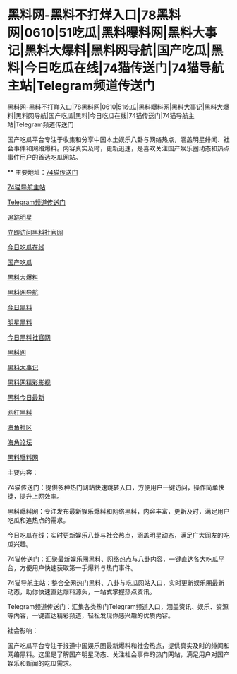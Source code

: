 # 黑料网-黑料不打烊入口|78黑料网|0610|51吃瓜|黑料曝料网|黑料大事记|黑料大爆料|黑料网导航|国产吃瓜|黑料|今日吃瓜在线|74猫传送门|74猫导航主站|Telegram频道传送门
黑料网-黑料不打烊入口|78黑料网|0610|51吃瓜|黑料曝料网|黑料大事记|黑料大爆料|黑料网导航|国产吃瓜|黑料|今日吃瓜在线|74猫传送门|74猫导航主站|Telegram频道传送门

国产吃瓜平台专注于收集和分享中国本土娱乐八卦与网络热点，涵盖明星绯闻、社会事件和网络爆料。内容真实及时，更新迅速，是喜欢关注国产娱乐圈动态和热点事件用户的首选吃瓜网站。

** 主要地址：<a href="https://74mao.com/">74猫传送门</a>

<a href="https://74mao.com/">74猫导航主站</a>

<a href="https://74mao.com/">Telegram频道传送门</a>

<a href="https://heiliaowang-ifwypa.pages.dev/">追踪明星</a>

<a href="https://mogsp-gnxekx.pages.dev/">立即访问黑料社官网</a>

<a href="https://mogsp-rhh5hi.pages.dev/">今日吃瓜在线</a>

<a href="https://mogsp-9688ay.pages.dev/">国产吃瓜</a>

<a href="http://mogsp-o80fo3.pages.dev/">黑料大爆料</a>

<a href="https://heiliaowang-epscx6.pages.dev/">黑料网导航</a>

<a href="https://heiliaowang-jnr5bo.pages.dev/">今日黑料</a>

<a href="https://heiliaowang-jtp17y.pages.dev/">明星黑料</a>

<a href="https://heiliaowang-10t1us.pages.dev/">今日黑料社官网</a>

<a href="http://heiliaowang-0emnus.pages.dev/">黑料网</a>

<a href="https://heiliaowang-j7033i.pages.dev/">黑料大事记</a>

<a href="https://heiliaoshe-577wjw.pages.dev/">黑料网精彩影视</a>

<a href="https://heiliaoshe-r093pq.pages.dev/">黑料今日最新</a>

<a href="http://heiliaoshe-5qxaas.pages.dev/">网红黑料</a>

<a href="https://heiliaoshe-180pce.pages.dev/">海角社区</a>

<a href="https://heiliaoshe-y9pfl7.pages.dev/">海角论坛</a>

<a href="https://heiliaoshe-xnv3zw.pages.dev/">黑料曝料网</a>

主要内容：

74猫传送门：提供多种热门网站快速跳转入口，方便用户一键访问，操作简单快捷，提升上网效率。

黑料曝料网：专注发布最新娱乐爆料和网络黑料，内容丰富，更新及时，满足用户吃瓜和追热点的需求。

今日吃瓜在线：实时更新娱乐八卦与社会热点，涵盖明星动态，满足广大网友的吃瓜兴趣。

74猫传送门：汇聚最新娱乐圈黑料、网络热点与八卦内容，一键直达各大吃瓜平台，方便用户快速获取第一手爆料与热门事件。

74猫导航主站：整合全网热门黑料、八卦与吃瓜网站入口，实时更新娱乐圈最新动态，助你快速直达爆料源头，一站式掌握热点资讯。

Telegram频道传送门：汇集各类热门Telegram频道入口，涵盖资讯、娱乐、资源等内容，一键直达精彩频道，轻松发现你感兴趣的优质内容。

社会影响：

国产吃瓜平台专注于报道中国娱乐圈最新爆料和社会热点，提供真实及时的绯闻和网络黑料。这里是了解国产明星动态、关注社会事件的热门网站，满足用户对国产娱乐和新闻的吃瓜需求。
